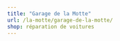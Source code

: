 ```yaml
---
title: "Garage de la Motte"
url: /la-motte/garage-de-la-motte/
shop: réparation de voitures
---
```

